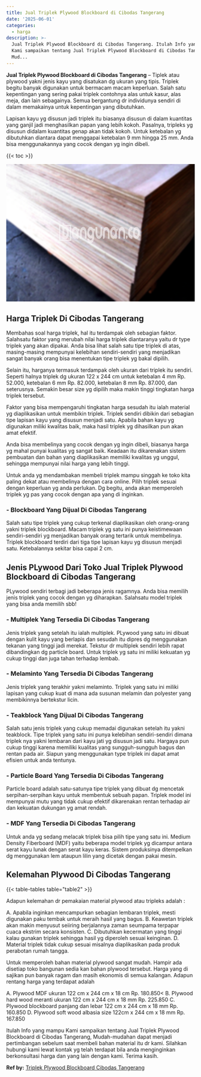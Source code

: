 ```yaml
---
title: Jual Triplek Plywood Blockboard di Cibodas Tangerang
date: '2025-06-01'
categories:
  - harga
description: >-
  Jual Triplek Plywood Blockboard di Cibodas Tangerang. Itulah Info yang mampu
  Kami sampaikan tentang Jual Triplek Plywood Blockboard di Cibodas Tangerang,
  Mud...
---
```


**Jual Triplek Plywood Blockboard di Cibodas Tangerang** – Tiplek atau plywood yakni jenis kayu yang disatukan dg ukuran yang tipis. Triplek begitu banyak digunakan untuk bermacam macam keperluan. Salah satu kepentingan yang sering pakai triplek contohnya alas untuk kasur, alas meja, dan lain sebagainya. Semua bergantung dr individunya sendiri di dalam memakainya untuk kepentingan yang dibutuhkan.

Lapisan kayu yg disusun jadi triplek itu biasanya disusun di dalam kuantitas yang ganjil jadi menghasilkan papan yang lebih kokoh. Pasalnya, tripleks yg disusun didalam kuantitas genap akan tidak kokoh. Untuk ketebalan yg dibutuhkan diantara dapat menggapai ketebalan 9 mm hingga 25 mm. Anda bisa menggunakannya yang cocok dengan yg ingin dibeli.

{{< toc >}}

![Jual Triplek Plywood Blockboard di Cibodas Tangerang](/images/jual-triplek-murah-44.png)

## Harga Triplek Di Cibodas Tangerang

Membahas soal harga triplek, hal itu terdampak oleh sebagian faktor. Salahsatu faktor yang merubah nilai harga triplek diantaranya yaitu dr type triplek yang akan dipakai. Anda bisa lihat salah satu tipe triplek di atas, masing-masing mempunyai kelebihan sendiri-sendiri yang menjadikan sangat banyak orang bisa menentukan tipe triplek yg bakal dipilih.

Selain itu, harganya termasuk terdampak oleh ukuran dari triplek itu sendiri. Seperti halnya triplek dg ukuran 122 x 244 cm untuk ketebalan 4 mm Rp. 52.000, ketebalan 6 mm Rp. 82.000, ketebalan 8 mm Rp. 87.000, dan seterusnya. Semakin besar size yg dipilih maka makin tinggi tingkatan harga triplek tersebut.

Faktor yang bisa mempengaruhi tingkatan harga sesudah itu ialah material yg diaplikasikan untuk membikin triplek. Triplek sendiri dibikin dari sebagian tipe lapisan kayu yang disusun menjadi satu. Apabila bahan kayu yg digunakan miliki kwalitas baik, maka hasil triplek yg dihasilkan pun akan amat efektif.

Anda bisa membelinya yang cocok dengan yg ingin dibeli, biasanya harga yg mahal punyai kualitas yg sangat baik. Keadaan itu dikarenakan sistem pembuatan dan bahan yang diaplikasikan memiliki kwalitas yg unggul, sehingga mempunyai nilai harga yang lebih tinggi.

Untuk anda yg mendambakan membeli triplek mampu singgah ke toko kita paling dekat atau membelinya dengan cara online. Pilih triplek sesuai dengan keperluan yg anda perlukan. Dg begitu, anda akan memperoleh triplek yg pas yang cocok dengan apa yang di inginkan.

### \- Blockboard Yang Dijual Di Cibodas Tangerang

Salah satu tipe triplek yang cukup terkenal diaplikasikan oleh orang-orang yakni triplek blockboard. Macam triplek yg satu ini punya keistimewaan sendiri-sendiri yg menjadikan banyak orang tertarik untuk membelinya. Triplek blockboard terdiri dari tiga tipe lapisan kayu yg disusun menjadi satu. Ketebalannya sekitar bisa capai 2 cm.

## Jenis PLywood Dari Toko Jual Triplek Plywood Blockboard di Cibodas Tangerang

PLywood sendiri terbagi jadi beberapa jenis ragamnya. Anda bisa memilih jenis triplek yang cocok dengan yg diharapkan. Salahsatu model triplek yang bisa anda memilih sbb!

### \- Multiplek Yang Tersedia Di Cibodas Tangerang

Jenis triplek yang setelah itu ialah multiplek. PLywood yang satu ini dibuat dengan kulit kayu yang berlapis dan sesudah itu dipres dg menggunakan tekanan yang tinggi jadi merekat. Tekstur dr multiplek sendiri lebih rapat dibandingkan dg particle board. Untuk triplek yg satu ini miliki kekuatan yg cukup tinggi dan juga tahan terhadap lembab.

### \- Melaminto Yang Tersedia Di Cibodas Tangerang

Jenis triplek yang terakhir yakni melaminto. Triplek yang satu ini miliki lapisan yang cukup kuat di mana ada susunan melamin dan polyester yang membikinnya bertekstur licin.

### \- Teakblock Yang Dijual Di Cibodas Tangerang

Salah satu jenis triplek yang cukup memadai digunakan setelah itu yakni teakblock. Tipe triplek yang satu ini punya kelebihan sendiri-sendiri dimana triplek nya yakni lembaran dari kayu jati yg disusun jadi satu. Hargaya pun cukup tinggi karena memiliki kualitas yang sungguh-sungguh bagus dan rentan pada air. Siapun yang menggunakan type triplek ini dapat amat efisien untuk anda tentunya.

### \- Particle Board Yang Tersedia Di Cibodas Tangerang

Particle board adalah satu-satunya tipe triplek yang dibuat dg mencetak serpihan-serpihan kayu untuk membentuk sebuah papan. Triplek model ini mempunyai mutu yang tidak cukup efektif dikarenakan rentan terhadap air dan kekuatan dukungan yg amat rendah.

### \- MDF Yang Tersedia Di Cibodas Tangerang

Untuk anda yg sedang melacak triplek bisa pilih tipe yang satu ini. Medium Density Fiberboard (MDF) yaitu beberapa model triplek yg dicampur antara serat kayu lunak dengan serat kayu keras. Sistem produksinya ditempelkan dg menggunakan lem ataupun lilin yang dicetak dengan pakai mesin.

## Kelemahan Plywood Di Cibodas Tangerang

{{< table-tables table="table2" >}}

Adapun kelemahan dr pemakaian material plywood atau tripleks adalah :

A. Apabila inginkan mencampurkan sebagian lembaran triplek, mesti digunakan paku tembak untuk meraih hasil yang bagus. B. Keawetan triplek akan makin menyusut seiiring berjalannya zaman seumpama terpapar cuaca ekstrim secara konsisten. C. Dibutuhkan kecermatan yang tinggi kalau gunakan triplek sehingga hasil yg diperoleh sesuai keinginan. D. Material triplek tidak cukup sesuai misalnya diaplikasikan pada produk perabotan rumah tangga.

Untuk memperoleh bahan material plywood sangat mudah. Hampir ada disetiap toko bangunan sedia kan bahan plywood tersebut. Harga yang di sajikan pun banyak ragam dan masih ekonomis di semua kalangan. Adapun rentang harga yang terdapat adalah

A. Plywood MDF ukuran 122 cm x 244 cm x 18 cm Rp. 180.850< B. Plywood hard wood meranti ukuran 122 cm x 244 cm x 18 mm Rp. 225.850 C. Plywood blockboard panjang dan lebar 122 cm x 244 cm x 18 mm Rp. 160.850 D. Plywood soft wood albasia size 122cm x 244 cm x 18 mm Rp. 167.850

Itulah Info yang mampu Kami sampaikan tentang Jual Triplek Plywood Blockboard di Cibodas Tangerang, Mudah-mudahan dapat menjadi pertimbangan sebelum saat membeli bahan material itu dr kami. Silahkan hubungi kami lewat kontak yg telah terdapat bila anda menginginkan berkonsultasi harga dan yang lain dengan kami. Terima kasih.

**Ref by:** [Triplek Plywood Blockboard Cibodas Tangerang](https://id.wikipedia.org/wiki/Triplek)
